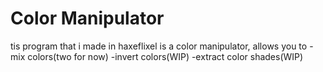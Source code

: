 # Color Manipulator
tis program that i made in haxeflixel is a color manipulator, allows you to
-mix colors(two for now)
-invert colors(WIP)
-extract color shades(WIP)
